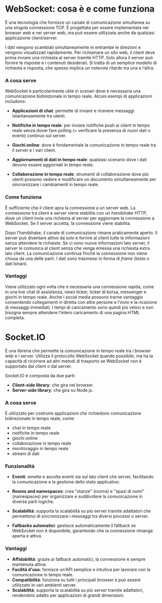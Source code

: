 <!-- @format -->

# WebSocket: cosa è e come funziona

È una tecnologia che fornisce un canale di comunicazione simultanea su una singola connessione TCP. È progettata per essere implementata nei browser web e nei server web, ma può essere utilizzata anche da qualsiasi applicazione client/server.

I dati vengono scambiati simultaneamente in entrambe le direzioni e vengono visualizzati rapidamente.
Per richiamare un sito web, il client deve prima inviare una richiesta al server tramite HTTP. Solo allora il server può fornire le risposte e i contenuti desiderati. Si tratta di un semplice modello di richiesta e risposta, che spesso implica un notevole ritardo tra una e l’altra.

### A cosa serve

WebSocket è particolarmente utile in scenari dove è necessaria una comunicazione bidirezionale in tempo reale. Alcuni esempi di applicazioni includono:

- **Applicazioni di chat**: permette di inviare e ricevere messaggi istantaneamente tra utenti.

- **Notifiche in tempo reale**: per inviare notifiche push ai client in tempo reale senza dover fare polling (= verificare la presenza di nuovi dati o eventi) continuo sul server.

- **Giochi online**: dove è fondamentale la comunicazione in tempo reale tra il server e i vari client.

- **Aggiornamenti di dati in tempo reale**: qualsiasi scenario dove i dati devono essere aggiornati in tempo reale.

- **Collaborazione in tempo reale**: strumenti di collaborazione dove più utenti possono vedere e modificare un documento simultaneamente per sincronizzare i cambiamenti in tempo reale.

### Come funziona

È sufficiente che il client apra la connessione a un server web. La connessione tra client e server viene stabilita con un _handshake_ HTTP, dove un client invia una richiesta al server per aggiornare la connessione a WebSocket. Se il server accetta, la connessione viene stabilita.

Dopo l’handshake, il canale di _comunicazione_ rimane praticamente aperto. Il server può diventare attivo da solo e fornire al client tutte le informazioni senza attendere le richieste. Se ci sono nuove informazioni lato server, il server le comunica al client senza che venga emessa una richiesta extra lato client. La comunicazione continua finché la connessione non viene chiusa da una delle parti.
I dati sono trasmessi in forma di _frame_ (testo o dati binari).

### Vantaggi

Viene utilizzato ogni volta che è necessaria una connessione rapida, come in una live chat di assistenza, news ticker, ticker di borsa, messenger e giochi in tempo reale.
Anche i social media possono trarne vantaggio consentendo collegamenti in diretta con altre persone e l’invio e la ricezione di messaggi immediati.
I tempi di caricamento sono quindi più veloci e non bisogna sempre attendere l'intero caricamento di una pagina HTML completa.

# Socket.IO

È una libreria che permette la comunicazione in tempo reale tra i browser web e i server. Utilizza il protocollo WebSocket quando possibile, ma ha la capacità di ricorrere ad altri metodi di trasporto se WebSocket non è supportato dal client o dal server.

Socket.IO è composta da due parti:

- **Client-side library**: che gira nel browser.
- **Server-side library**: che gira su Node.js.

### A cosa serve

È utilizzato per costruire applicazioni che richiedono comunicazione bidirezionale in tempo reale, come:

- chat in tempo reale
- notifiche in tempo reale
- giochi online
- collaborazione in tempo reale
- monitoraggio in tempo reale
- stream di dati

### Funzionalità

- **Eventi**: emette e ascolta eventi sia sul lato client che server, facilitando la comunicazione e la gestione dello stato applicativo.

- **Rooms and namespaces**: crea "stanze" (rooms) e "spazi di nomi" (namespaces) per organizzare e suddividere la comunicazione in diverse parti logiche.

- **Scalabilità**: supporta la scalabilità su più server tramite adattatori che permettono di sincronizzare i messaggi tra diversi processi o server.

- **Fallbacks automatici**: gestisce automaticamente il fallback se WebSocket non è disponibile, garantendo che la connessione rimanga aperta e attiva.

### Vantaggi

- **Affidabilità**: grazie ai fallback automatici, la connessione è sempre mantenuta attiva.
- **Facilità d'uso**: fornisce un'API semplice e intuitiva per lavorare con la comunicazione in tempo reale.
- **Compatibilità**: funziona su tutti i principali browser e può essere utilizzato in vari ambienti server.
- **Scalabilità**: supporta la scalabilità su più server tramite adattatori, rendendolo adatto per applicazioni di grandi dimensioni.
